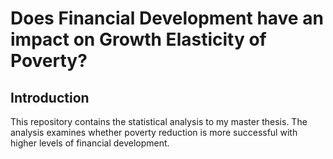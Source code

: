 # Does Financial Development have an impact on Growth Elasticity of Poverty?

## Introduction
This repository contains the statistical analysis to my master thesis. The analysis examines whether poverty reduction is more successful with higher levels of financial development.
